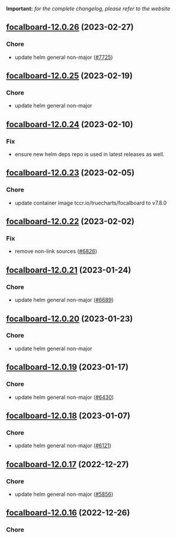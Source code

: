 **Important:**
*for the complete changelog, please refer to the website*




## [focalboard-12.0.26](https://github.com/truecharts/charts/compare/focalboard-12.0.25...focalboard-12.0.26) (2023-02-27)

### Chore

- update helm general non-major ([#7725](https://github.com/truecharts/charts/issues/7725))
  
  


## [focalboard-12.0.25](https://github.com/truecharts/charts/compare/focalboard-12.0.24...focalboard-12.0.25) (2023-02-19)

### Chore

- update helm general non-major
  
  


## [focalboard-12.0.24](https://github.com/truecharts/charts/compare/focalboard-12.0.23...focalboard-12.0.24) (2023-02-10)

### Fix

- ensure new helm deps repo is used in latest releases as well.
  
  


## [focalboard-12.0.23](https://github.com/truecharts/charts/compare/focalboard-12.0.22...focalboard-12.0.23) (2023-02-05)

### Chore

- update container image tccr.io/truecharts/focalboard to v7.8.0
  
  


## [focalboard-12.0.22](https://github.com/truecharts/charts/compare/focalboard-12.0.21...focalboard-12.0.22) (2023-02-02)

### Fix

- remove non-link sources ([#6826](https://github.com/truecharts/charts/issues/6826))
  
  


## [focalboard-12.0.21](https://github.com/truecharts/charts/compare/focalboard-12.0.20...focalboard-12.0.21) (2023-01-24)

### Chore

- update helm general non-major ([#6689](https://github.com/truecharts/charts/issues/6689))
  
  


## [focalboard-12.0.20](https://github.com/truecharts/charts/compare/focalboard-12.0.19...focalboard-12.0.20) (2023-01-23)

### Chore

- update helm general non-major
  
  


## [focalboard-12.0.19](https://github.com/truecharts/charts/compare/focalboard-12.0.18...focalboard-12.0.19) (2023-01-17)

### Chore

- update helm general non-major ([#6430](https://github.com/truecharts/charts/issues/6430))
  
  


## [focalboard-12.0.18](https://github.com/truecharts/charts/compare/focalboard-12.0.17...focalboard-12.0.18) (2023-01-07)

### Chore

- update helm general non-major ([#6121](https://github.com/truecharts/charts/issues/6121))
  
  


## [focalboard-12.0.17](https://github.com/truecharts/charts/compare/focalboard-12.0.16...focalboard-12.0.17) (2022-12-27)

### Chore

- update helm general non-major ([#5856](https://github.com/truecharts/charts/issues/5856))
  
  


## [focalboard-12.0.16](https://github.com/truecharts/charts/compare/focalboard-12.0.15...focalboard-12.0.16) (2022-12-26)

### Chore
